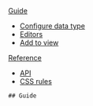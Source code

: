 <div class="container-side-bar">
  <aside id="side" class="side-bar">
    <div class="side-bar-nav">
      <span class="bolder side-link"><a href="#guide">Guide</a></span>
      <ul class="nav-section">
        <li class="side-link"><a href="#guide-data-type">Configure data type</a></li>
        <li class="side-link"><a href="#guide-editors">Editors</a></li>
        <li class="side-link"><a href="#guide-view">Add to view</a></li>
      </ul>
      <span class="bolder side-link"><a href="#reference">Reference</a></span>
      <ul class="nav-section">
        <li class="side-link"><a href="#reference-api">API</a></li>
        <li class="side-link"><a href="#reference-css">CSS rules</a></li>
      </ul>
    </div>
  </aside>
  <div class="main-content">

    ## Guide
    
  </div>
</div>
